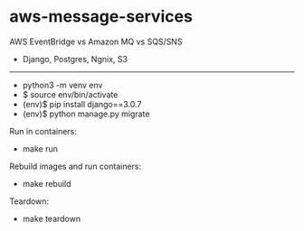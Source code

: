 # aws-message-services

AWS EventBridge vs Amazon MQ vs SQS/SNS


- Django, Postgres, Ngnix, S3


----
- python3 -m venv env
- $ source env/bin/activate
- (env)$ pip install django==3.0.7
- (env)$ python manage.py migrate

Run in containers:
- make run

Rebuild images and run containers:

- make rebuild

Teardown:

- make teardown

